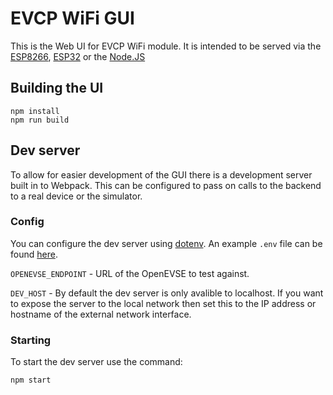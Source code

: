 # EVCP WiFi GUI

This is the Web UI for EVCP WiFi module. It is intended to be served via the [ESP8266](https://github.com/OpenEVSE/ESP8266_WiFi_v2.x), [ESP32](https://github.com/OpenEVSE/ESP32_WiFi_v3.x) or the [Node.JS](https://github.com/openevse/openevse_wifi_server)

## Building the UI

```shell
npm install
npm run build
```

## Dev server

To allow for easier development of the GUI there is a development server built in to Webpack. This can be configured to pass on calls to the backend to
a real device or the simulator.

### Config

You can configure the dev server using [dotenv](https://www.npmjs.com/package/dotenv). An example `.env` file can be found [here](.env.example).

`OPENEVSE_ENDPOINT` - URL of the OpenEVSE to test against.

`DEV_HOST` - By default the dev server is only avalible to localhost. If you want to expose the server to the local network then set this to the IP address or hostname of the external network interface.

### Starting

To start the dev server use the command:

`npm start`
